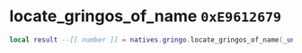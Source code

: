 # locate_gringos_of_name `0xE9612679`

```lua
local result --[[ number ]] = natives.gringo.locate_gringos_of_name(_unk0 --[[ number ]], _unk1 --[[ number ]], _unk2 --[[ number ]], _unk3 --[[ number ]], _unk4 --[[ number ]])
```